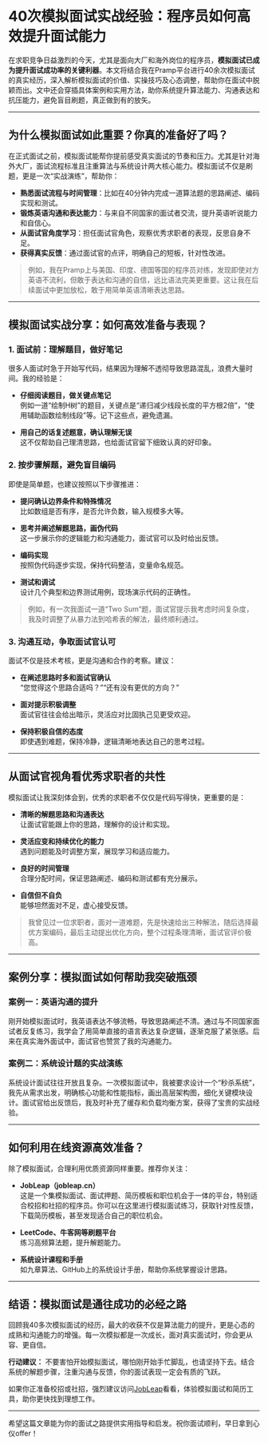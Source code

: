 # 40次模拟面试实战经验：程序员如何高效提升面试能力

在求职竞争日益激烈的今天，尤其是面向大厂和海外岗位的程序员，**模拟面试已成为提升面试成功率的关键利器**。本文将结合我在Pramp平台进行40余次模拟面试的真实经历，深入解析模拟面试的价值、实操技巧及心态调整，帮助你在面试中脱颖而出。文中还会穿插具体案例和实用方法，助你系统提升算法能力、沟通表达和抗压能力，避免盲目刷题，真正做到有的放矢。

---

## 为什么模拟面试如此重要？你真的准备好了吗？

在正式面试之前，模拟面试能帮你提前感受真实面试的节奏和压力。尤其是针对海外大厂，面试流程标准且注重算法与系统设计两大核心能力。模拟面试不仅是刷题，更是一次“实战演练”，帮助你：

- **熟悉面试流程与时间管理**：比如在40分钟内完成一道算法题的思路阐述、编码实现和测试。
- **锻炼英语沟通和表达能力**：与来自不同国家的面试者交流，提升英语听说能力和自信心。
- **从面试官角度学习**：担任面试官角色，观察优秀求职者的表现，反思自身不足。
- **获得真实反馈**：通过面试官的点评，明确自己的短板，针对性改进。

> 例如，我在Pramp上与美国、印度、德国等国的程序员对练，发现即使对方英语不流利，但敢于表达和沟通的自信，远比语法完美更重要。这让我在后续面试中更加放松，敢于用简单英语清晰表达思路。

---

## 模拟面试实战分享：如何高效准备与表现？

### 1. 面试前：理解题目，做好笔记

很多人面试时急于开始写代码，结果因为理解不透彻导致思路混乱，浪费大量时间。我的经验是：

- **仔细阅读题目，做关键点笔记**  
  例如一道“绘制H树”的题目，关键点是“递归减少线段长度的平方根2倍”，“使用辅助函数绘制线段”等。记下这些点，避免遗漏。

- **用自己的话复述题意，确认理解无误**  
  这不仅帮助自己理清思路，也给面试官留下细致认真的好印象。

### 2. 按步骤解题，避免盲目编码

即使是简单题，也建议按照以下步骤推进：

- **提问确认边界条件和特殊情况**  
  比如数组是否有序，是否允许负数，输入规模多大等。

- **思考并阐述解题思路，画伪代码**  
  这一步展示你的逻辑能力和沟通能力，面试官可以及时给出反馈。

- **编码实现**  
  按照伪代码逐步实现，保持代码整洁，变量命名规范。

- **测试和调试**  
  设计几个典型和边界测试用例，现场演示代码的正确性。

> 例如，有一次我面试一道“Two Sum”题，面试官提示我考虑时间复杂度，我及时调整了从暴力法到哈希表的解法，最终顺利通过。

### 3. 沟通互动，争取面试官认可

面试不仅是技术考核，更是沟通和合作的考察。建议：

- **在阐述思路时多和面试官确认**  
  “您觉得这个思路合适吗？”“还有没有更优的方向？”

- **面对提示积极调整**  
  面试官往往会给出暗示，灵活应对比固执己见更受欢迎。

- **保持积极自信的态度**  
  即使遇到难题，保持冷静，逻辑清晰地表达自己的思考过程。

---

## 从面试官视角看优秀求职者的共性

模拟面试让我深刻体会到，优秀的求职者不仅仅是代码写得快，更重要的是：

- **清晰的解题思路和沟通表达**  
  让面试官能跟上你的思路，理解你的设计和实现。

- **灵活应变和持续优化的能力**  
  遇到问题能及时调整方案，展现学习和适应能力。

- **良好的时间管理**  
  合理分配时间，保证思路阐述、编码和测试都有充分展示。

- **自信但不自负**  
  能够坦然面对不足，虚心接受反馈。

> 我曾见过一位求职者，面对一道难题，先是快速给出三种解法，随后选择最优方案编码，最后主动提出优化方向，整个过程条理清晰，面试官评价极高。

---

## 案例分享：模拟面试如何帮助我突破瓶颈

### 案例一：英语沟通的提升

刚开始模拟面试时，我英语表达不够流畅，导致思路阐述不清。通过与不同国家面试者反复练习，我学会了用简单直接的语言表达复杂逻辑，逐渐克服了紧张感。后来在真实海外面试中，面试官也赞赏了我的沟通能力。

### 案例二：系统设计题的实战演练

系统设计面试往往开放且复杂。一次模拟面试中，我被要求设计一个“秒杀系统”，我先从需求出发，明确核心功能和性能指标，画出高层架构图，细化关键模块设计。面试官给出反馈后，我及时补充了缓存和负载均衡方案，获得了宝贵的实战经验。

---

## 如何利用在线资源高效准备？

除了模拟面试，合理利用优质资源同样重要。推荐你关注：

- **JobLeap（jobleap.cn）**  
  这是一个集模拟面试、面试押题、简历模板和职位机会于一体的平台，特别适合校招和社招的程序员。你可以在这里进行模拟面试练习，获取针对性反馈，下载简历模板，甚至发现适合自己的职位机会。

- **LeetCode、牛客网等刷题平台**  
  练习高频算法题，提升解题能力。

- **系统设计课程和手册**  
  如九章算法、GitHub上的系统设计手册，帮助你系统掌握设计思路。

---

## 结语：模拟面试是通往成功的必经之路

回顾我40多次模拟面试的经历，最大的收获不仅是算法能力的提升，更是心态的成熟和沟通能力的增强。每一次模拟都是一次成长，面对真实面试时，你会更从容、更自信。

**行动建议：** 不要害怕开始模拟面试，哪怕刚开始手忙脚乱，也请坚持下去。结合系统的解题步骤，注重沟通与反馈，你的面试表现一定会有质的飞跃。

如果你正准备校招或社招，强烈建议访问[JobLeap](https://www.jobleap.cn)看看，体验模拟面试和简历工具，助你更快找到理想工作。

---

希望这篇文章能为你的面试之路提供实用指导和启发。祝你面试顺利，早日拿到心仪offer！